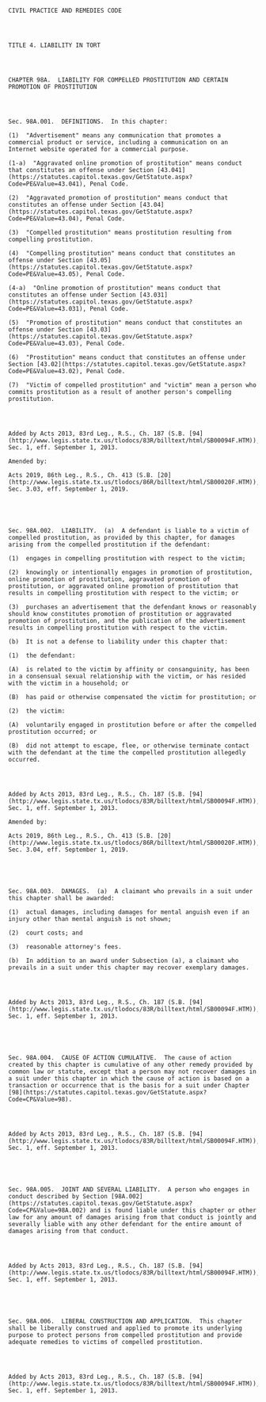 ﻿
    
    
    	
    					
    
    
    CIVIL PRACTICE AND REMEDIES CODE
    
      
    
    
    TITLE 4. LIABILITY IN TORT
    
      
    
    
    CHAPTER 98A.  LIABILITY FOR COMPELLED PROSTITUTION AND CERTAIN PROMOTION OF PROSTITUTION
    
      
    
    
    Sec. 98A.001.  DEFINITIONS.  In this chapter:
    
    (1)  "Advertisement" means any communication that promotes a commercial product or service, including a communication on an Internet website operated for a commercial purpose.
    
    (1-a)  "Aggravated online promotion of prostitution" means conduct that constitutes an offense under Section [43.041](https://statutes.capitol.texas.gov/GetStatute.aspx?Code=PE&Value=43.041), Penal Code.
    
    (2)  "Aggravated promotion of prostitution" means conduct that constitutes an offense under Section [43.04](https://statutes.capitol.texas.gov/GetStatute.aspx?Code=PE&Value=43.04), Penal Code.
    
    (3)  "Compelled prostitution" means prostitution resulting from compelling prostitution.
    
    (4)  "Compelling prostitution" means conduct that constitutes an offense under Section [43.05](https://statutes.capitol.texas.gov/GetStatute.aspx?Code=PE&Value=43.05), Penal Code.
    
    (4-a)  "Online promotion of prostitution" means conduct that constitutes an offense under Section [43.031](https://statutes.capitol.texas.gov/GetStatute.aspx?Code=PE&Value=43.031), Penal Code.
    
    (5)  "Promotion of prostitution" means conduct that constitutes an offense under Section [43.03](https://statutes.capitol.texas.gov/GetStatute.aspx?Code=PE&Value=43.03), Penal Code.
    
    (6)  "Prostitution" means conduct that constitutes an offense under Section [43.02](https://statutes.capitol.texas.gov/GetStatute.aspx?Code=PE&Value=43.02), Penal Code.
    
    (7)  "Victim of compelled prostitution" and "victim" mean a person who commits prostitution as a result of another person's compelling prostitution.
    
    
    
    
    Added by Acts 2013, 83rd Leg., R.S., Ch. 187 (S.B. [94](http://www.legis.state.tx.us/tlodocs/83R/billtext/html/SB00094F.HTM)), Sec. 1, eff. September 1, 2013.
    
    Amended by: 
    
    Acts 2019, 86th Leg., R.S., Ch. 413 (S.B. [20](http://www.legis.state.tx.us/tlodocs/86R/billtext/html/SB00020F.HTM)), Sec. 3.03, eff. September 1, 2019.
    
    
    
    
    
    Sec. 98A.002.  LIABILITY.  (a)  A defendant is liable to a victim of compelled prostitution, as provided by this chapter, for damages arising from the compelled prostitution if the defendant:
    
    (1)  engages in compelling prostitution with respect to the victim;
    
    (2)  knowingly or intentionally engages in promotion of prostitution, online promotion of prostitution, aggravated promotion of prostitution, or aggravated online promotion of prostitution that results in compelling prostitution with respect to the victim; or
    
    (3)  purchases an advertisement that the defendant knows or reasonably should know constitutes promotion of prostitution or aggravated promotion of prostitution, and the publication of the advertisement results in compelling prostitution with respect to the victim.
    
    (b)  It is not a defense to liability under this chapter that:
    
    (1)  the defendant:
    
    (A)  is related to the victim by affinity or consanguinity, has been in a consensual sexual relationship with the victim, or has resided with the victim in a household; or
    
    (B)  has paid or otherwise compensated the victim for prostitution; or
    
    (2)  the victim:
    
    (A)  voluntarily engaged in prostitution before or after the compelled prostitution occurred; or
    
    (B)  did not attempt to escape, flee, or otherwise terminate contact with the defendant at the time the compelled prostitution allegedly occurred.
    
    
    
    
    Added by Acts 2013, 83rd Leg., R.S., Ch. 187 (S.B. [94](http://www.legis.state.tx.us/tlodocs/83R/billtext/html/SB00094F.HTM)), Sec. 1, eff. September 1, 2013.
    
    Amended by: 
    
    Acts 2019, 86th Leg., R.S., Ch. 413 (S.B. [20](http://www.legis.state.tx.us/tlodocs/86R/billtext/html/SB00020F.HTM)), Sec. 3.04, eff. September 1, 2019.
    
    
    
    
    
    Sec. 98A.003.  DAMAGES.  (a)  A claimant who prevails in a suit under this chapter shall be awarded:
    
    (1)  actual damages, including damages for mental anguish even if an injury other than mental anguish is not shown;
    
    (2)  court costs; and
    
    (3)  reasonable attorney's fees.
    
    (b)  In addition to an award under Subsection (a), a claimant who prevails in a suit under this chapter may recover exemplary damages.
    
    
    
    
    Added by Acts 2013, 83rd Leg., R.S., Ch. 187 (S.B. [94](http://www.legis.state.tx.us/tlodocs/83R/billtext/html/SB00094F.HTM)), Sec. 1, eff. September 1, 2013.
    
    
    
    
    
    Sec. 98A.004.  CAUSE OF ACTION CUMULATIVE.  The cause of action created by this chapter is cumulative of any other remedy provided by common law or statute, except that a person may not recover damages in a suit under this chapter in which the cause of action is based on a transaction or occurrence that is the basis for a suit under Chapter [98](https://statutes.capitol.texas.gov/GetStatute.aspx?Code=CP&Value=98).
    
    
    
    
    Added by Acts 2013, 83rd Leg., R.S., Ch. 187 (S.B. [94](http://www.legis.state.tx.us/tlodocs/83R/billtext/html/SB00094F.HTM)), Sec. 1, eff. September 1, 2013.
    
    
    
    
    
    Sec. 98A.005.  JOINT AND SEVERAL LIABILITY.  A person who engages in conduct described by Section [98A.002](https://statutes.capitol.texas.gov/GetStatute.aspx?Code=CP&Value=98A.002) and is found liable under this chapter or other law for any amount of damages arising from that conduct is jointly and severally liable with any other defendant for the entire amount of damages arising from that conduct.
    
    
    
    
    Added by Acts 2013, 83rd Leg., R.S., Ch. 187 (S.B. [94](http://www.legis.state.tx.us/tlodocs/83R/billtext/html/SB00094F.HTM)), Sec. 1, eff. September 1, 2013.
    
    
    
    
    
    Sec. 98A.006.  LIBERAL CONSTRUCTION AND APPLICATION.  This chapter shall be liberally construed and applied to promote its underlying purpose to protect persons from compelled prostitution and provide adequate remedies to victims of compelled prostitution.
    
    
    
    
    Added by Acts 2013, 83rd Leg., R.S., Ch. 187 (S.B. [94](http://www.legis.state.tx.us/tlodocs/83R/billtext/html/SB00094F.HTM)), Sec. 1, eff. September 1, 2013.
    
    
    
    
    				

